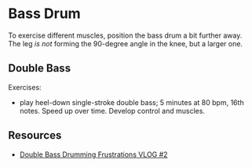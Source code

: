# Bass Drum

To exercise different muscles, position the bass drum a bit further away. The leg *is not* forming the 90-degree angle in the knee, but a larger one.

## Double Bass

Exercises:

- play heel-down single-stroke double bass; 5 minutes at 80 bpm, 16th notes. Speed up over time. Develop control and muscles.

## Resources

- [Double Bass Drumming Frustrations VLOG #2](https://www.youtube.com/watch?v=uAmJRbcRU6U)
